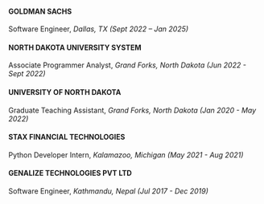#### GOLDMAN SACHS
Software Engineer, <i> Dallas, TX (Sept 2022 – Jan 2025) </i>

#### NORTH DAKOTA UNIVERSITY SYSTEM
Associate Programmer Analyst, <i> Grand Forks, North Dakota (Jun 2022 - Sept 2022) </i>

#### UNIVERSITY OF NORTH DAKOTA
Graduate Teaching Assistant, <i> Grand Forks, North Dakota (Jan 2020 - May 2022) </i>

#### STAX FINANCIAL TECHNOLOGIES
Python Developer Intern, <i> Kalamazoo, Michigan (May 2021 - Aug 2021) </i>

#### GENALIZE TECHNOLOGIES PVT LTD
Software Engineer, <i> Kathmandu, Nepal (Jul 2017 - Dec 2019) </i>
